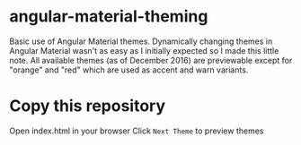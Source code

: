 # angular-material-theming
Basic use of Angular Material themes.
Dynamically changing themes in Angular Material wasn't as easy as I initially expected so I made this little note.
All available themes (as of December 2016) are previewable except for "orange" and "red" which are used as accent and warn variants.

# Copy this repository
Open index.html in your browser
Click `Next Theme` to preview themes

